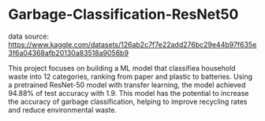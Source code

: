 # Garbage-Classification-ResNet50

data source: https://www.kaggle.com/datasets/126ab2c7f7e22add276bc29e44b97f635e3f6a04368afb20130a83518a9056b9

This project focuses on building a ML model that classifiea household waste into 12 categories, ranking from paper and plastic to batteries. Using a pretrained ResNet-50 model with transfer learning, the model achieved 94.88% of test accuracy with 1.9. This model has the potential to increase the accuracy of garbage classification, helping to improve recycling rates and reduce environmental waste.
